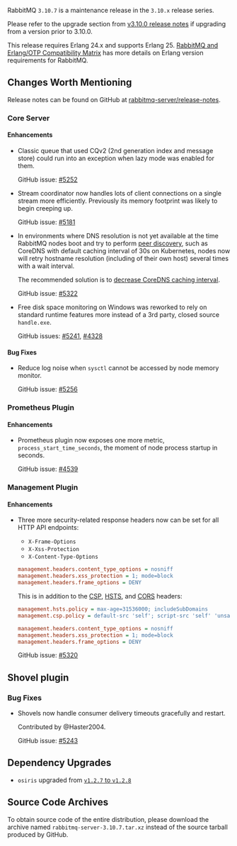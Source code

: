 RabbitMQ `3.10.7` is a maintenance release in the `3.10.x` release series.

Please refer to the upgrade section from [v3.10.0 release notes](https://github.com/rabbitmq/rabbitmq-server/releases/tag/v3.10.0)
if upgrading from a version prior to 3.10.0.

This release requires Erlang 24.x and supports Erlang 25.
[RabbitMQ and Erlang/OTP Compatibility Matrix](https://www.rabbitmq.com/which-erlang.html) has more details on
Erlang version requirements for RabbitMQ.


## Changes Worth Mentioning

Release notes can be found on GitHub at [rabbitmq-server/release-notes](https://github.com/rabbitmq/rabbitmq-server/tree/v3.10.x/release-notes).


### Core Server

#### Enhancements

 * Classic queue that used CQv2 (2nd generation index and message store) could run into an exception when lazy mode
   was enabled for them.

   GitHub issue: [#5252](https://github.com/rabbitmq/rabbitmq-server/issues/5252)

 * Stream coordinator now handles lots of client connections on a single stream more efficiently.
   Previously its memory footprint was likely to begin creeping up.

   GitHub issue: [#5181](https://github.com/rabbitmq/rabbitmq-server/issues/5181)

 * In environments where DNS resolution is not yet available at the time RabbitMQ nodes boot and try to perform [peer discovery](https://www.rabbitmq.com/cluster-formation.html),
   such as CoreDNS with default caching interval of 30s on Kubernetes, nodes now will retry
   hostname resolution (including of their own host) several times with a wait interval.

   The recommended solution is to [decrease CoreDNS caching interval](https://kubernetes.io/docs/concepts/workloads/controllers/statefulset/#stable-network-id).

   GitHub issue: [#5322](https://github.com/rabbitmq/rabbitmq-server/issues/5322)

 * Free disk space monitoring on Windows was reworked to rely on standard runtime features more instead
   of a 3rd party, closed source `handle.exe`.

   GitHub issues: [#5241](https://github.com/rabbitmq/rabbitmq-server/pull/5241), [#4328](https://github.com/rabbitmq/rabbitmq-server/pull/4328)

#### Bug Fixes

 * Reduce log noise when `sysctl` cannot be accessed by node memory monitor.

   GitHub issue: [#5256](https://github.com/rabbitmq/rabbitmq-server/pull/5256)


### Prometheus Plugin

#### Enhancements

 * Prometheus plugin now exposes one more metric, `process_start_time_seconds`, the moment of node process
   startup in seconds.

   GitHub issue: [#4539](https://github.com/rabbitmq/rabbitmq-server/issues/4539)


### Management Plugin

#### Enhancements

 * Three more security-related response headers now can be set for all HTTP API endpoints:

   * `X-Frame-Options`
   * `X-Xss-Protection`
   * `X-Content-Type-Options`

   ``` ini
   management.headers.content_type_options = nosniff
   management.headers.xss_protection = 1; mode=block
   management.headers.frame_options = DENY
   ```

   This is in addition to the [CSP](https://www.rabbitmq.com/management.html#csp), [HSTS](https://www.rabbitmq.com/management.html#hsts), and [CORS](https://www.rabbitmq.com/management.html#cors) headers:

   ``` ini
   management.hsts.policy = max-age=31536000; includeSubDomains
   management.csp.policy = default-src 'self'; script-src 'self' 'unsafe-eval'

   management.headers.content_type_options = nosniff
   management.headers.xss_protection = 1; mode=block
   management.headers.frame_options = DENY
   ```

   GitHub issue: [#5320](https://github.com/rabbitmq/rabbitmq-server/issues/5320)


## Shovel plugin

### Bug Fixes

 * Shovels now handle consumer delivery timeouts gracefully and restart.

   Contributed by @Haster2004.

   GitHub issue: [#5243](https://github.com/rabbitmq/rabbitmq-server/pull/5243)


## Dependency Upgrades

 *  `osiris` upgraded from [`v1.2.7` to `v1.2.8`](https://github.com/rabbitmq/osiris/compare/v1.2.7...v1.2.8)


## Source Code Archives

To obtain source code of the entire distribution, please download the archive named `rabbitmq-server-3.10.7.tar.xz`
instead of the source tarball produced by GitHub.
